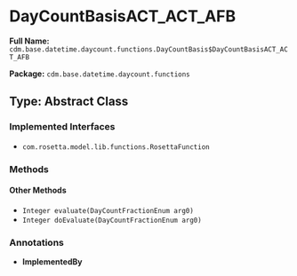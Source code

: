 # DayCountBasisACT_ACT_AFB

**Full Name:** `cdm.base.datetime.daycount.functions.DayCountBasis$DayCountBasisACT_ACT_AFB`

**Package:** `cdm.base.datetime.daycount.functions`

## Type: Abstract Class

### Implemented Interfaces

- `com.rosetta.model.lib.functions.RosettaFunction`

### Methods

#### Other Methods

- `Integer evaluate(DayCountFractionEnum arg0)`
- `Integer doEvaluate(DayCountFractionEnum arg0)`

### Annotations

- **ImplementedBy**

